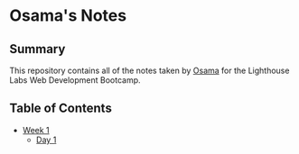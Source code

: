 # Osama's Notes

## Summary 

This repository contains all of the notes taken by [Osama](https://github.com/oabdulra) for the Lighthouse Labs Web Development Bootcamp.

## Table of Contents

* [Week 1](/Week_1)
  * [Day 1](/Week_1/Day_1)


